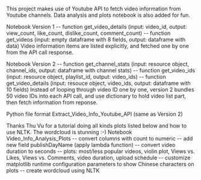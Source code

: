 This project makes use of Youtube API to fetch video information from Youtube channels. Data analysis and plots notebook is also added for fun.

Notebook Version 1
-- function get_video_details (input: video_id, output: view_count, like_count, dislike_count, comment_count) 
-- function get_videos (input: empty dataframe with 8 fields, output: dataframe with data) 
Video information items are listed explicitly, and fetched one by one from the API call response.

Notebook Version 2
-- function get_channel_stats (input: resource object, channel_ids, output: dataframe with channel stats) 
-- function get_video_ids (input: resource object, playlist_id, output: video_ids) 
-- function get_video_details (input: resouce object, video_ids, output: dataframe with 10 fields)
Instead of looping through video ID one by one, version 2 bundles 50 video IDs into each API call, and use dictionary to hold video list part, then fetch information from reponse. 

Python file format Extract_Video_Info_Youtube_API (same as Version 2)

Thanks Thu Vu for a tutorial doing all kinds plots listed below and how to use NLTK. The wordcloud is stunning :-)
Notebook Video_Info_Analysis_Plots
-- convert columns with count to numeric
-- add new field publishDayName (apply lambda function)
-- convert video duration to seconds
-- plots: most/less popular videos, violin plot, Views vs. Likes, Views vs. Comments, video duration, upload schedule
-- customize matplotlib runtime configuration parameters to show Chinese characters on plots
-- create wordcloud using NLTK
